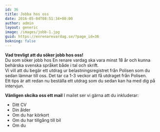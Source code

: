 ```yaml
---
id: 36
title: Jobba hos oss
date: 2016-05-04T08:51:34+00:00
author: admin
layout: generic
image: /images/jobb-1.jpg
guid: https://enrenarevardag.se/?page_id=36
bokning: false
---
```

**Vad trevligt att du söker jobb hos oss!**  
Du som söker jobb hos En renare vardag ska vara minst 18 år och kunna behärska svenska språket både i tal och skrift.  
Vi vill att du begär ett utdrag ur belastningsregistret från Polisen som du sedan lämnar till oss. Det tar ca 1-3 veckor att få utdraget från Polisen.  
Ett tips är att redan nu beställa ett utdrag som du sedan kan ha med dig på intervjun.

**Vänligen skcika oss ett mail**
I mailet ser vi gärna att du inkluderar:
- Ditt CV
- Din ålder
- Om du har körkort
- Om du har tillgång till bil
- Om du 
